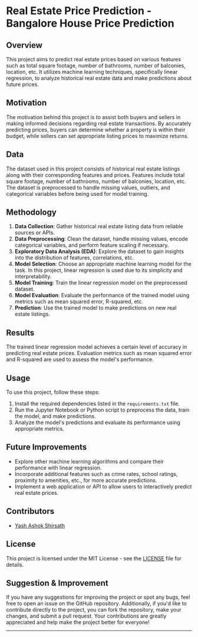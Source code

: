 # Real Estate Price Prediction - Bangalore House Price Prediction

## Overview
This project aims to predict real estate prices based on various features such as total square footage, number of bathrooms, number of balconies, location, etc. It utilizes machine learning techniques, specifically linear regression, to analyze historical real estate data and make predictions about future prices.

## Motivation
The motivation behind this project is to assist both buyers and sellers in making informed decisions regarding real estate transactions. By accurately predicting prices, buyers can determine whether a property is within their budget, while sellers can set appropriate listing prices to maximize returns.

## Data
The dataset used in this project consists of historical real estate listings along with their corresponding features and prices. Features include total square footage, number of bathrooms, number of balconies, location, etc. The dataset is preprocessed to handle missing values, outliers, and categorical variables before being used for model training.

## Methodology
1. **Data Collection**: Gather historical real estate listing data from reliable sources or APIs.
2. **Data Preprocessing**: Clean the dataset, handle missing values, encode categorical variables, and perform feature scaling if necessary.
3. **Exploratory Data Analysis (EDA)**: Explore the dataset to gain insights into the distribution of features, correlations, etc.
4. **Model Selection**: Choose an appropriate machine learning model for the task. In this project, linear regression is used due to its simplicity and interpretability.
5. **Model Training**: Train the linear regression model on the preprocessed dataset.
6. **Model Evaluation**: Evaluate the performance of the trained model using metrics such as mean squared error, R-squared, etc.
7. **Prediction**: Use the trained model to make predictions on new real estate listings.

## Results
The trained linear regression model achieves a certain level of accuracy in predicting real estate prices. Evaluation metrics such as mean squared error and R-squared are used to assess the model's performance.

## Usage
To use this project, follow these steps:
1. Install the required dependencies listed in the `requirements.txt` file.
2. Run the Jupyter Notebook or Python script to preprocess the data, train the model, and make predictions.
3. Analyze the model's predictions and evaluate its performance using appropriate metrics.

## Future Improvements
- Explore other machine learning algorithms and compare their performance with linear regression.
- Incorporate additional features such as crime rates, school ratings, proximity to amenities, etc., for more accurate predictions.
- Implement a web application or API to allow users to interactively predict real estate prices.

## Contributors
- [Yash Ashok Shirsath](https://yashashokshirsath.netlify.app/)

## License
This project is licensed under the MIT License - see the [LICENSE](https://github.com/Yash22222/Real-Estate-Price-Prediction-Using-Linear-Regression/blob/main/LICENSE) file for details.

## Suggestion & Improvement
If you have any suggestions for improving the project or spot any bugs, feel free to open an issue on the GitHub repository. Additionally, if you'd like to contribute directly to the project, you can fork the repository, make your changes, and submit a pull request. Your contributions are greatly appreciated and help make the project better for everyone!

---

